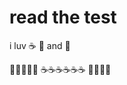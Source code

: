 # read the test

i luv :coffee: :pizza: and :dancer:

:dancer::dancer::dancer::dancer::dancer:
:coffee::coffee::coffee::coffee::coffee::coffee:
:pizza::pizza::pizza::pizza:
